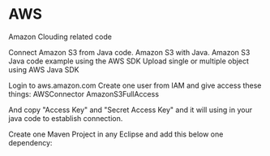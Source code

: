 # AWS
Amazon Clouding related code

Connect Amazon S3 from Java code.
Amazon S3 with Java.
Amazon S3 Java code example using the AWS SDK
Upload single or  multiple object using AWS Java SDK


Login to aws.amazon.com
Create one user from IAM and give access these things:
AWSConnector
AmazonS3FullAccess

And copy "Access Key" and "Secret Access Key" and it will using in your java code to establish connection.

Create one Maven Project in any Eclipse and add this below one dependency:


